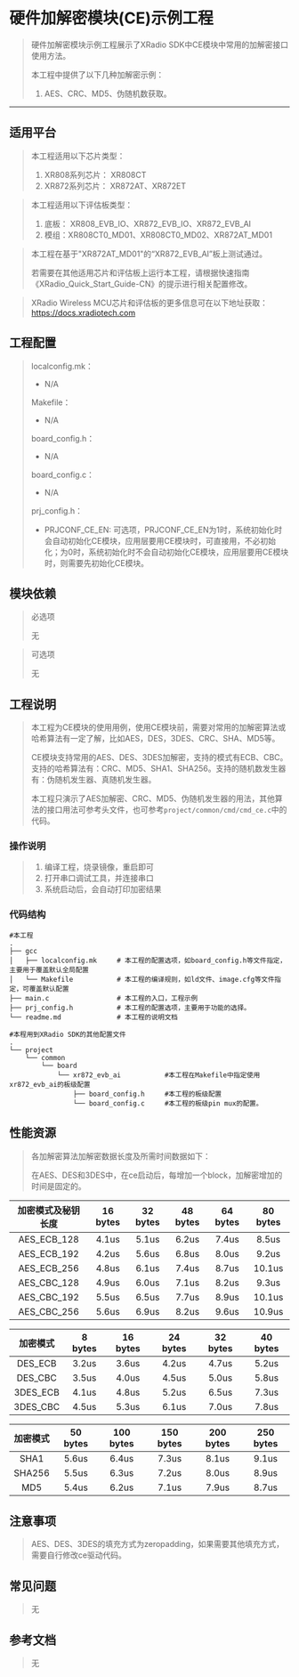 

# 硬件加解密模块(CE)示例工程

> 硬件加解密模块示例工程展示了XRadio SDK中CE模块中常用的加解密接口使用方法。
>
> 本工程中提供了以下几种加解密示例：
>
> 1. AES、CRC、MD5、伪随机数获取。

------

## 适用平台

> 本工程适用以下芯片类型：
>
> 1. XR808系列芯片： XR808CT
> 2. XR872系列芯片： XR872AT、XR872ET

> 本工程适用以下评估板类型：
>
> 1. 底板： XR808_EVB_IO、XR872_EVB_IO、XR872_EVB_AI
> 2. 模组：XR808CT0_MD01、XR808CT0_MD02、XR872AT_MD01

> 本工程在基于"XR872AT_MD01"的“XR872_EVB_AI”板上测试通过。
>
> 若需要在其他适用芯片和评估板上运行本工程，请根据快速指南《XRadio_Quick_Start_Guide-CN》的提示进行相关配置修改。

> XRadio Wireless MCU芯片和评估板的更多信息可在以下地址获取：
> https://docs.xradiotech.com

## 工程配置

> localconfig.mk：
>
> - N/A
>
> Makefile：
>
> - N/A
>
> board_config.h：
>
> - N/A
>
> board_config.c：
>
> - N/A
>
> prj_config.h：
>
> - PRJCONF_CE_EN: 可选项，PRJCONF_CE_EN为1时，系统初始化时会自动初始化CE模块，应用层要用CE模块时，可直接用，不必初始化；为0时，系统初始化时不会自动初始化CE模块，应用层要用CE模块时，则需要先初始化CE模块。

## 模块依赖

> 必选项
>
> 无

> 可选项
>
> 无

## 工程说明

> 本工程为CE模块的使用用例，使用CE模块前，需要对常用的加解密算法或哈希算法有一定了解，比如AES，DES，3DES、CRC、SHA、MD5等。
>
> CE模块支持常用的AES、DES、3DES加解密，支持的模式有ECB、CBC。支持的哈希算法有：CRC、MD5、SHA1、SHA256。支持的随机数发生器有：伪随机发生器、真随机发生器。
>
> 本工程只演示了AES加解密、CRC、MD5、伪随机发生器的用法，其他算法的接口用法可参考头文件，也可参考`project/common/cmd/cmd_ce.c`中的代码。
>

### 操作说明

> 1. 编译工程，烧录镜像，重启即可
> 2. 打开串口调试工具，并连接串口
> 3. 系统启动后，会自动打印加密结果

### 代码结构

```
#本工程
.
├── gcc
│   ├── localconfig.mk     # 本工程的配置选项，如board_config.h等文件指定，主要用于覆盖默认全局配置
│   └── Makefile           # 本工程的编译规则，如ld文件、image.cfg等文件指定，可覆盖默认配置
├── main.c                 # 本工程的入口，工程示例
├── prj_config.h           # 本工程的配置选项，主要用于功能的选择。
└── readme.md              # 本工程的说明文档

#本程用到XRadio SDK的其他配置文件
.
└── project
    └── common
        └── board
            └── xr872_evb_ai           #本工程在Makefile中指定使用xr872_evb_ai的板级配置
                ├── board_config.h     #本工程的板级配置
                └── board_config.c     #本工程的板级pin mux的配置。
```

## 性能资源

> 各加解密算法加解密数据长度及所需时间数据如下：
>
> 在AES、DES和3DES中，在ce启动后，每增加一个block，加解密增加的时间是固定的。

| 加密模式及秘钥长度 | 16 bytes | 32 bytes | 48 bytes | 64 bytes | 80 bytes |
| :----------------: | :------: | :------: | :------: | :------: | :------: |
|    AES_ECB_128     |  4.1us   |  5.1us   |  6.2us   |  7.4us   |  8.5us   |
|    AES_ECB_192     |  4.2us   |  5.6us   |  6.8us   |  8.0us   |  9.2us   |
|    AES_ECB_256     |  4.8us   |  6.1us   |  7.4us   |  8.7us   |  10.1us  |
|    AES_CBC_128     |  4.9us   |  6.0us   |  7.1us   |  8.2us   |  9.3us   |
|    AES_CBC_192     |  5.5us   |  6.5us   |  7.7us   |  8.9us   |  10.1us  |
|    AES_CBC_256     |  5.6us   |  6.9us   |  8.2us   |  9.6us   |  10.9us  |

| 加密模式 | 8 bytes | 16 bytes | 24 bytes | 32 bytes | 40 bytes |
| :------: | :-----: | :------: | :------: | :------: | :------: |
| DES_ECB  |  3.2us  |  3.6us   |  4.2us   |  4.7us   |  5.2us   |
| DES_CBC  |  3.5us  |  4.0us   |  4.5us   |  5.0us   |  5.8us   |
| 3DES_ECB |  4.1us  |  4.8us   |  5.2us   |  6.5us   |  7.3us   |
| 3DES_CBC |  4.5us  |  5.3us   |  6.1us   |  7.0us   |  7.8us   |

| 加密模式 | 50 bytes | 100 bytes | 150 bytes | 200 bytes | 250 bytes |
| :------: | :------: | :-------: | :-------: | :-------: | :-------: |
|   SHA1   |  5.6us   |   6.4us   |   7.3us   |   8.1us   |   9.1us   |
|  SHA256  |  5.5us   |   6.3us   |   7.2us   |   8.0us   |   8.9us   |
|   MD5    |  5.4us   |   6.2us   |   7.1us   |   7.9us   |   8.7us   |

## 注意事项

> AES、DES、3DES的填充方式为zeropadding，如果需要其他填充方式，需要自行修改ce驱动代码。

## 常见问题

> 无
>

## 参考文档

> 无